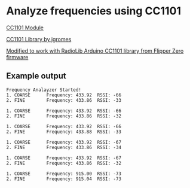 # Analyze frequencies using CC1101

[CC1101 Module](https://a.aliexpress.com/_mK4kt1M) 

[CC1101 Library by jgromes](https://github.com/jgromes/RadioLib)

[Modified to work with RadioLib Arduino CC1101 library from Flipper Zero firmware](https://github.com/flipperdevices/flipperzero-firmware/blob/dev/applications/main/subghz/views/subghz_frequency_analyzer.c)

## Example output

```
Frequency Analayzer Started!
1. COARSE      Frequency: 433.92  RSSI: -66
2. FINE        Frequency: 433.86  RSSI: -33

1. COARSE      Frequency: 433.92  RSSI: -66
2. FINE        Frequency: 433.86  RSSI: -32

1. COARSE      Frequency: 433.92  RSSI: -66
2. FINE        Frequency: 433.88  RSSI: -33

1. COARSE      Frequency: 433.92  RSSI: -67
2. FINE        Frequency: 433.86  RSSI: -34

1. COARSE      Frequency: 433.92  RSSI: -67
2. FINE        Frequency: 433.86  RSSI: -32

1. COARSE      Frequency: 915.00  RSSI: -73
2. FINE        Frequency: 915.04  RSSI: -73
```
